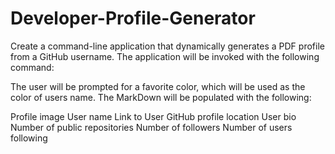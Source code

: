 # Developer-Profile-Generator
Create a command-line application that dynamically generates a PDF profile from a GitHub username. The application will be invoked with the following command:

The user will be prompted for a favorite color, which will be used as the color of users name.
The  MarkDown will be populated with the following:

Profile image
User name
Link to User GitHub profile
location
User bio
Number of public repositories
Number of followers
Number of users following